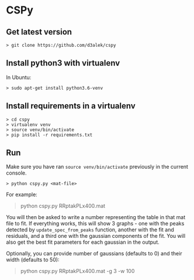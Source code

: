 # CSPy

## Get latest version

```
> git clone https://github.com/d3alek/cspy
```


## Install python3 with virtualenv

In Ubuntu:
```
> sudo apt-get install python3.6-venv
```

## Install requirements in a virtualenv

```
> cd cspy
> virtualenv venv
> source venv/bin/activate
> pip install -r requirements.txt
```

## Run
Make sure you have ran `source venv/bin/activate` previously in the current console.

```
> python cspy.py <mat-file>
```

For example:

> python cspy.py RRptakPLx400.mat

You will then be asked to write a number representing the table in that mat file to fit. If everything works, this will show 3 graphs - one with the peaks detected by `update_spec_from_peaks` function, another with the fit and residuals, and a third one with the gaussian components of the fit. You will also get the best fit parameters for each gaussian in the output.

Optionally, you can provide number of gaussians (defaults to 0) and their width (defaults to 50):

> python cspy.py RRptakPLx400.mat -g 3 -w 100
